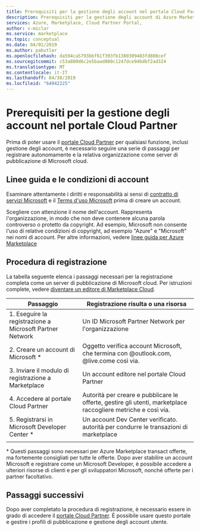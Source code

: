 ```yaml
---
title: Prerequisiti per la gestione degli account nel portale Cloud Partner | Azure Marketplace
description: Prerequisiti per la gestione degli account di Azure Marketplace nel portale Cloud Partner.
services: Azure, Marketplace, Cloud Partner Portal,
author: v-miclar
ms.service: marketplace
ms.topic: conceptual
ms.date: 04/01/2019
ms.author: pabutler
ms.openlocfilehash: da594ca5793bbf61f393fb1380309403fd808cef
ms.sourcegitcommit: c53a800d6c2e5baad800c1247dce94bdbf2ad324
ms.translationtype: MT
ms.contentlocale: it-IT
ms.lasthandoff: 04/30/2019
ms.locfileid: "64942225"
---
```

# <a name="prerequisites-for-managing-accounts-on-the-cloud-partner-portal"></a>Prerequisiti per la gestione degli account nel portale Cloud Partner 

Prima di poter usare il [portale Cloud Partner](https://cloudpartner.azure.com/) per qualsiasi funzione, inclusi gestione degli account, è necessario seguire una serie di passaggi per registrare autonomamente e la relativa organizzazione come server di pubblicazione di Microsoft cloud.


## <a name="account-terms-and-guidelines"></a>Linee guida e le condizioni di account

Esaminare attentamente i diritti e responsabilità ai sensi di [contratto di servizi Microsoft](https://www.microsoft.com/servicesagreement) e il [Terms d'uso Microsoft](https://www.microsoft.com/legal/intellectualproperty/copyright) prima di creare un account.  

Scegliere con attenzione il nome dell'account.  Rappresenta l'organizzazione, in modo che non deve contenere alcuna parola controverso o protetto da copyright.  Ad esempio, Microsoft non consente l'uso di relative condizioni di copyright, ad esempio "Azure" e "Microsoft" nei nomi di account.  Per altre informazioni, vedere [linee guida per Azure Marketplace](../../guidelines.md)


## <a name="registration-steps"></a>Procedura di registrazione

La tabella seguente elenca i passaggi necessari per la registrazione completa come un server di pubblicazione di Microsoft cloud.  Per istruzioni complete, vedere [diventare un editore di Marketplace Cloud](../../become-publisher.md). 


|                   Passaggio                   |  Registrazione risulta o una risorsa                     |
|                  ------                  |  -----------------------------------                    |
| 1. Eseguire la registrazione a Microsoft Partner Network |  Un ID Microsoft Partner Network per l'organizzazione |
| 2. Creare un account di Microsoft *           |  Oggetto verifica account Microsoft, che termina con @outlook.com, @live.come così via. |
| 3. Inviare il modulo di registrazione a Marketplace | Un account editore nel portale Cloud Partner      |
| 4. Accedere al portale Cloud Partner        | Autorità per creare e pubblicare le offerte, gestire gli utenti, marketplace raccogliere metriche e così via. |
| 5. Registrarsi in Microsoft Developer Center * | Un account Dev Center verificato. autorità per condurre le transazioni di marketplace  |
|   |   |

\* Questi passaggi sono necessari per Azure Marketplace transact offerte, ma fortemente consigliati per tutte le offerte.  Dopo aver stabilire un account Microsoft e registrare come un Microsoft Developer, è possibile accedere a ulteriori risorse di clienti e per gli sviluppatori Microsoft, nonché offerte per i partner facoltativo.  


## <a name="next-steps"></a>Passaggi successivi

Dopo aver completato la procedura di registrazione, è necessario essere in grado di accedere il [portale Cloud Partner](https://cloudpartner.azure.com/).  È possibile usare questo portale e gestire i profili di pubblicazione e gestione degli account utente.
